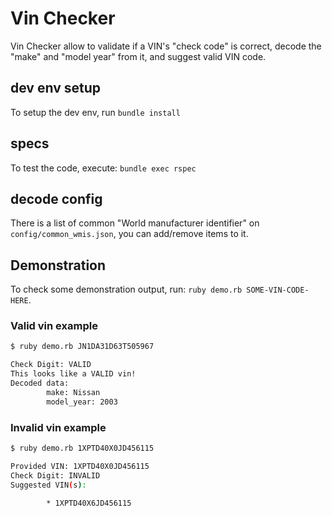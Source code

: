 # Vin Checker

Vin Checker allow to validate if a VIN's "check code" is correct, decode the "make" and "model year" from it, and suggest valid VIN code.

## dev env setup

To setup the dev env, run `bundle install`

## specs

To test the code, execute: `bundle exec rspec`

## decode config

There is a list of common "World manufacturer identifier" on `config/common_wmis.json`, you can add/remove items to it.

## Demonstration

To check some demonstration output, run: `ruby demo.rb SOME-VIN-CODE-HERE`.

### Valid vin example

```bash
$ ruby demo.rb JN1DA31D63T505967

Check Digit: VALID
This looks like a VALID vin!
Decoded data:
        make: Nissan
        model_year: 2003
```

### Invalid vin example

```bash
$ ruby demo.rb 1XPTD40X0JD456115

Provided VIN: 1XPTD40X0JD456115
Check Digit: INVALID
Suggested VIN(s):

        * 1XPTD40X6JD456115
```
